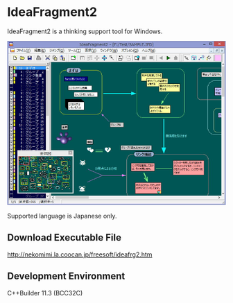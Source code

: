 # IdeaFragment2

IdeaFragment2 is a thinking support tool for Windows.  

![Screenshot](screenshot.png)

Supported language is Japanese only.  

## Download Executable File
http://nekomimi.la.coocan.jp/freesoft/ideafrg2.htm  

## Development Environment
C++Builder 11.3 (BCC32C)
